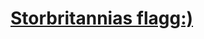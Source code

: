 <!DOCTYPE html>
<html>
<head>
  <title> Storbritannias flagg </title>
</head>
<h1><u>Storbritannias flagg:)</u></h1>
  <canvas id="Norsk-flagg" width="2000px" height="1000px"></canvas>
  <script>
  var getId3 = document.getElementById('Norsk-flagg');
   var getIdContext3  = getId3.getContext('2d');

   getIdContext3.fillStyle ='#002868';
   getIdContext3.fillRect(900,380,250,120); 
   
   getIdContext3.beginPath();
   getIdContext3.moveTo(900, 380);
   getIdContext3.lineTo(1150, 500);
   getIdContext3.lineWidth = 20;

      // Farge til linje
      getIdContext3.strokeStyle = 'white';
      getIdContext3.stroke();

      getIdContext3.beginPath();
      getIdContext3.moveTo(900, 500);
      getIdContext3.lineTo(1150, 380);
      getIdContext3.lineWidth = 20;

      // Farge til linje
      getIdContext3.strokeStyle = 'white';
      getIdContext3.stroke();

      getIdContext3.beginPath();
      getIdContext3.moveTo(900, 500);
      getIdContext3.lineTo(1150, 380);
      getIdContext3.lineWidth = 8;

      // Farge til linje
      getIdContext3.strokeStyle = 'red';
      getIdContext3.stroke();

      getIdContext3.beginPath();
      getIdContext3.moveTo(900, 380);
      getIdContext3.lineTo(1150, 500);
      getIdContext3.lineWidth = 8;

      // Farge til linje
      getIdContext3.strokeStyle = 'red';
      getIdContext3.stroke();

      getIdContext3.fillStyle ='white';
      getIdContext3.fillRect(1005,380,35,120); 

      getIdContext3.fillStyle ='white';
      getIdContext3.fillRect(900,422.5,250,35); 

      getIdContext3.fillStyle ='red';
      getIdContext3.fillRect(1012,380,21,120); 

      getIdContext3.fillStyle ='red';
      getIdContext3.fillRect(900,430,250,21); 

      getIdContext3.fillStyle ='white';
      getIdContext3.fillRect(900,500,250,21); 

      getIdContext3.fillStyle ='white';
      getIdContext3.fillRect(900,360,250,21); 

      getIdContext3.fillStyle ='white';
      getIdContext3.fillRect(890,350,10,200); 

      getIdContext3.fillStyle ='white';
      getIdContext3.fillRect(1150,350,10,200); 
      
      getIdContext3.fillstyle ="50px";
      getidContext3.fillRect("Lol",100,500);
 

</script>
</html>
